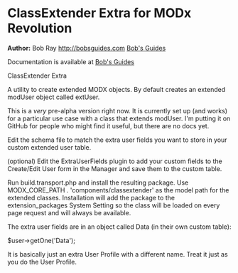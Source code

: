ClassExtender Extra for MODx Revolution
=======================================


**Author:** Bob Ray <http://bobsguides.com> [Bob's Guides](http://bobsguides.com)

Documentation is available at [Bob's Guides](http://bobsguides.com/classextender-tutorial.html)

ClassExtender Extra

A utility to create extended MODX objects. By default
creates an extended modUser object called extUser.

This is a *very* pre-alpha version right now. It is currently set up (and works) for a particular use case with a class that extends modUser.
I'm putting it on GitHub for people who might find it useful, but there are no docs yet.

Edit the schema file to match the extra user fields you want to store in your custom extended user table.

(optional) Edit the ExtraUserFields plugin to add your custom fields to the Create/Edit User form in the Manager and save them to the custom table.

Run build.transport.php and install the resulting package. Use MODX_CORE_PATH . 'components/classextender' as the model
path for the extended classes. Installation will add the package to the extension_packages System Setting so the class will be
loaded on every page request and will always be available.

The extra user fields are in an object called Data (in their own custom table):

$user->getOne('Data');

It is basically just an extra User Profile with a different name. Treat it just as you do the User Profile.

